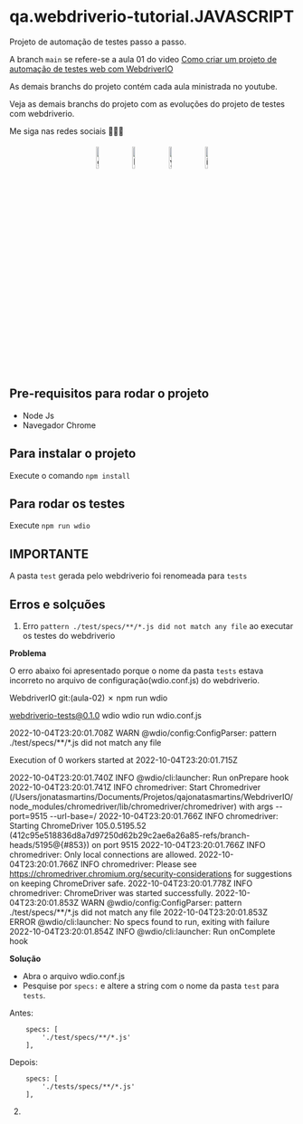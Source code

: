 # qa.webdriverio-tutorial.JAVASCRIPT

Projeto de automação de testes passo a passo.

A branch `main` se refere-se a aula 01 do video [Como criar um projeto de automação de testes web com WebdriverIO](https://www.youtube.com/watch?v=W8iMxo_zeyY&list=PLFr5ujjslsZNXbv6aktQ7acrNMskCRRXm&ab_channel=QAJonatasMartins)

As demais branchs do projeto contém cada aula ministrada no youtube.

Veja as demais branchs do projeto com as evoluções do projeto de testes com webdriverio.

Me siga nas redes sociais 🫶🏻🐞

<p align="center">
	<a href="https://github.com/jonatasmfaria"><img alt="github" width="10%" style="padding:5px" src="https://img.icons8.com/clouds/100/000000/github.png"/></a>
	<a href="https://www.linkedin.com/in/jonatasmfaria/"><img alt="linkedin" width="10%" style="padding:5px" src="https://img.icons8.com/clouds/100/000000/linkedin.png"/></a>
	<a href="https://www.youtube.com/channel/UCD2fgVj5Yt8roBtWHXDLykg"><img alt="youtube" width="10%" style="padding:5px" src="https://img.icons8.com/clouds/344/youtube.png"/></a>
	<a href="https://www.instagram.com/qajonatasmartins/"><img alt="instagram" width="10%" style="padding:5px" src="https://img.icons8.com/clouds/100/000000/instagram.png"/></a>
</p>

## Pre-requisitos para rodar o projeto

- Node Js
- Navegador Chrome

## Para instalar o projeto

Execute o comando `npm install`

## Para rodar os testes

Execute `npm run wdio`

## IMPORTANTE

A pasta `test` gerada pelo webdriverio foi renomeada para `tests`

## Erros e solçuões

1. Erro `pattern ./test/specs/**/*.js did not match any file` ao executar os testes do webdriverio

**Problema**

O erro abaixo foi apresentado porque o nome da pasta `tests` estava incorreto no arquivo de configuração(wdio.conf.js) do webdriverio.

 WebdriverIO git:(aula-02) ✗ npm run wdio

webdriverio-tests@0.1.0 wdio
wdio run wdio.conf.js

2022-10-04T23:20:01.708Z WARN @wdio/config:ConfigParser: pattern ./test/specs/**/*.js did not match any file

Execution of 0 workers started at 2022-10-04T23:20:01.715Z

2022-10-04T23:20:01.740Z INFO @wdio/cli:launcher: Run onPrepare hook
2022-10-04T23:20:01.741Z INFO chromedriver: Start Chromedriver (/Users/jonatasmartins/Documents/Projetos/qajonatasmartins/WebdriverIO/node_modules/chromedriver/lib/chromedriver/chromedriver) with args --port=9515 --url-base=/
2022-10-04T23:20:01.766Z INFO chromedriver: Starting ChromeDriver 105.0.5195.52 (412c95e518836d8a7d97250d62b29c2ae6a26a85-refs/branch-heads/5195@{#853}) on port 9515
2022-10-04T23:20:01.766Z INFO chromedriver: Only local connections are allowed.
2022-10-04T23:20:01.766Z INFO chromedriver: Please see https://chromedriver.chromium.org/security-considerations for suggestions on keeping ChromeDriver safe.
2022-10-04T23:20:01.778Z INFO chromedriver: ChromeDriver was started successfully.
2022-10-04T23:20:01.853Z WARN @wdio/config:ConfigParser: pattern ./test/specs/**/*.js did not match any file
2022-10-04T23:20:01.853Z ERROR @wdio/cli:launcher: No specs found to run, exiting with failure
2022-10-04T23:20:01.854Z INFO @wdio/cli:launcher: Run onComplete hook

**Solução**

- Abra o arquivo wdio.conf.js
- Pesquise por `specs:` e altere a string com o nome da pasta `test` para `tests`.

Antes:
```
    specs: [
        './test/specs/**/*.js'
    ],
```
Depois:
```
    specs: [
        './tests/specs/**/*.js'
    ],
```

2. 